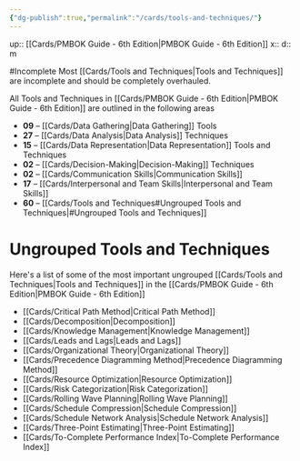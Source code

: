 ```yaml
---
{"dg-publish":true,"permalink":"/cards/tools-and-techniques/"}
---
```


up:: [[Cards/PMBOK Guide - 6th Edition\|PMBOK Guide - 6th Edition]] 
x:: 
d:: m

#Incomplete Most [[Cards/Tools and Techniques\|Tools and Techniques]] are incomplete and should be completely overhauled. 

All Tools and Techniques in [[Cards/PMBOK Guide - 6th Edition\|PMBOK Guide - 6th Edition]] are outlined in the following areas 
- **09** – [[Cards/Data Gathering\|Data Gathering]] Tools
- **27** – [[Cards/Data Analysis\|Data Analysis]] Techniques
- **15** – [[Cards/Data Representation\|Data Representation]] Tools and Techniques
- **02** – [[Cards/Decision-Making\|Decision-Making]] Techniques
- **02** – [[Cards/Communication Skills\|Communication Skills]]
- **17** – [[Cards/Interpersonal and Team Skills\|Interpersonal and Team Skills]]
- **60** – [[Cards/Tools and Techniques#Ungrouped Tools and Techniques\|#Ungrouped Tools and Techniques]]

# Ungrouped Tools and Techniques

Here's a list of some of the most important ungrouped [[Cards/Tools and Techniques\|Tools and Techniques]] in the [[Cards/PMBOK Guide - 6th Edition\|PMBOK Guide - 6th Edition]] 

- [[Cards/Critical Path Method\|Critical Path Method]]
- [[Cards/Decomposition\|Decomposition]]
- [[Cards/Knowledge Management\|Knowledge Management]]
- [[Cards/Leads and Lags\|Leads and Lags]]
- [[Cards/Organizational Theory\|Organizational Theory]]
- [[Cards/Precedence Diagramming Method\|Precedence Diagramming Method]]
- [[Cards/Resource Optimization\|Resource Optimization]]
- [[Cards/Risk Categorization\|Risk Categorization]]
- [[Cards/Rolling Wave Planning\|Rolling Wave Planning]]
- [[Cards/Schedule Compression\|Schedule Compression]]
- [[Cards/Schedule Network Analysis\|Schedule Network Analysis]]
- [[Cards/Three-Point Estimating\|Three-Point Estimating]]
- [[Cards/To-Complete Performance Index\|To-Complete Performance Index]]